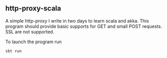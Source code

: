 ## http-proxy-scala

A simple http-proxy I write in two days to learn scala and akka.
This program should provide basic supports for GET and small POST requests.
SSL are not supported.

To launch the program run

    sbt run